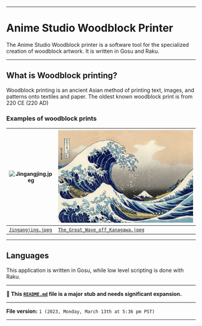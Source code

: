 
***

# Anime Studio Woodblock Printer

The Anime Studio Woodblock printer is a software tool for the specialized creation of woodblock artwork. It is written in Gosu and Raku.

***

## What is Woodblock printing?

Woodblock printing is an ancient Asian method of printing text, images, and patterns onto textiles and paper. The oldest known woodblock print is from 220 CE (220 AD)

### Examples of woodblock prints

| ![Jingangjing.jpeg](/Graphics/Woodblock_Print/Examples/Jingangjing.jpeg) | ![The_Great_Wave_off_Kanagawa.jpeg](/Graphics/Woodblock_Print/Examples/The_Great_Wave_off_Kanagawa.jpeg) |
|---|---|
| [`Jingangjing.jpeg`](/Graphics/Woodblock_Print/Examples/Jingangjing.jpeg) | [`The_Great_Wave_off_Kanagawa.jpeg`](/Graphics/Woodblock_Print/Examples/The_Great_Wave_off_Kanagawa.jpeg) |

***

## Languages

This application is written in Gosu, while low level scripting is done with Raku.

***

**🌱️ This [`README.md`](/README.md) file is a major stub and needs significant expansion.**

***

**File version:** `1 (2023, Monday, March 13th at 5:36 pm PST)`

***
